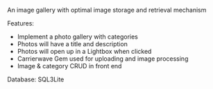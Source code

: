 An image gallery with optimal image storage and retrieval mechanism

Features:
- Implement a photo gallery with categories
- Photos will have a title and description
- Photos will open up in a Lightbox when clicked
- Carrierwave Gem used for uploading and image processing
- Image & category CRUD in front end

Database: SQL3Lite